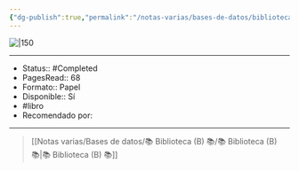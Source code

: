```yaml
---
{"dg-publish":true,"permalink":"/notas-varias/bases-de-datos/biblioteca-b/b-el-fantasma-del-doctor-tufo-serie-bat-pat-8/"}
---
```



![|150](http://books.google.com/books/content?id=CMg2l0enracC&printsec=frontcover&img=1&zoom=1&edge=curl&source=gbs_api)

---

- Status:: #Completed 
- PagesRead:: 68 
- Formato:: Papel
- Disponible:: Sí
- #libro
- Recomendado por: 

---

> [[Notas varias/Bases de datos/📚 Biblioteca (B) 📚/📚 Biblioteca (B) 📚\|📚 Biblioteca (B) 📚]]